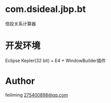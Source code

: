 com.dsideal.jbp.bt
==================
倍投关系计算器

开发环境
==================
Eclipse Kepler(32 bit) + E4 + WindowBuilder插件

Author
==================
feiliming
275400898@qq.com

